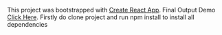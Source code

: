 This project was bootstrapped with [Create React App](https://github.com/facebook/create-react-app).
Final Output Demo [Click Here](https://pedantic-snyder-e175b4.netlify.app/add_todo).
Firstly do clone project and run npm install to install all dependencies
